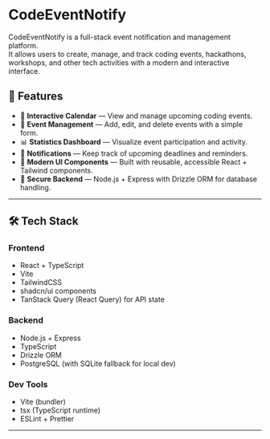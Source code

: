 # CodeEventNotify

CodeEventNotify is a full-stack event notification and management platform.  
It allows users to create, manage, and track coding events, hackathons, workshops, and other tech activities with a modern and interactive interface.  

## 🚀 Features
- 📅 **Interactive Calendar** — View and manage upcoming coding events.
- 📝 **Event Management** — Add, edit, and delete events with a simple form.
- 📊 **Statistics Dashboard** — Visualize event participation and activity.
- 🔔 **Notifications** — Keep track of upcoming deadlines and reminders.
- 🤖 **Modern UI Components** — Built with reusable, accessible React + Tailwind components.
- 🔐 **Secure Backend** — Node.js + Express with Drizzle ORM for database handling.

---

## 🛠️ Tech Stack

### Frontend
- React + TypeScript
- Vite
- TailwindCSS
- shadcn/ui components
- TanStack Query (React Query) for API state

### Backend
- Node.js + Express
- TypeScript
- Drizzle ORM
- PostgreSQL (with SQLite fallback for local dev)

### Dev Tools
- Vite (bundler)
- tsx (TypeScript runtime)
- ESLint + Prettier

---


